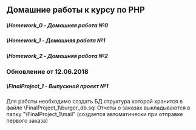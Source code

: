 ## Домашние работы к курсу по PHP
##### \Homework_0 - Домашняя работа №0
##### \Homework_1 - Домашняя работа №1
##### \Homework_2 - Домашняя работа №2
### Обновление от 12.06.2018
#####  \FinalProject_1 - Выпускной проект №1
Для работы необходимо создать БД структура которой хранится в файле \FinalProject_1\burger_db.sql
Отчеты о заказах выкладываются в папку "\FinalProject_1\mail\" (создается автоматически при отправке первого заказа)